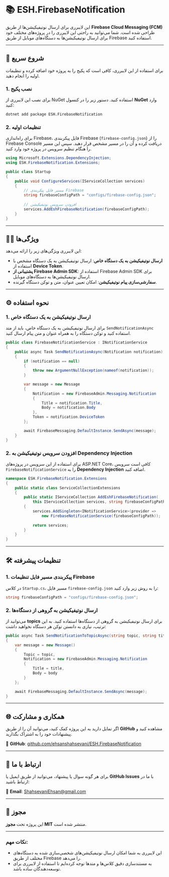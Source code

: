 
# 📚 ESH.FirebaseNotification

این لایبرری برای ارسال نوتیفیکیشن‌ها از طریق **Firebase Cloud Messaging (FCM)** طراحی شده است. شما می‌توانید به راحتی این لایبرری را در پروژه‌های مختلف خود برای ارسال نوتیفیکیشن‌ها به دستگاه‌های موبایل از طریق Firebase استفاده کنید.

---

## 🚀 شروع سریع

برای استفاده از این لایبرری، کافی است که پکیج را به پروژه خود اضافه کرده و تنظیمات اولیه را انجام دهید.

### 1. نصب پکیج

برای نصب این لایبرری از NuGet استفاده کنید. دستور زیر را در کنسول **NuGet** وارد کنید:

```bash
dotnet add package ESH.FirebaseNotification
```

### 2. تنظیمات اولیه

برای راه‌اندازی Firebase، فایل پیکربندی Firebase (`firebase-config.json`) را از Firebase Console دریافت کرده و آن را در مسیر مشخص قرار دهید. سپس این مسیر را هنگام تنظیم سرویس در پروژه خود وارد کنید.

```csharp
using Microsoft.Extensions.DependencyInjection;
using ESH.FirebaseNotification.Extensions;

public class Startup
{
    public void ConfigureServices(IServiceCollection services)
    {
        // مسیر فایل پیکربندی Firebase
        string firebaseConfigPath = "configs/firebase-config.json";
        
        // افزودن سرویس نوتیفیکیشن
        services.AddEshFirebaseNotification(firebaseConfigPath);
    }
}
```

---

## 🧑‍💻 ویژگی‌ها

این لایبرری ویژگی‌های زیر را ارائه می‌دهد:

- **ارسال نوتیفیکیشن به یک دستگاه خاص**: ارسال نوتیفیکیشن به یک دستگاه مشخص با استفاده از **Device Token**.
- **پشتیبانی از Firebase Admin SDK**: استفاده از Firebase Admin SDK برای ارسال نوتیفیکیشن‌ها به دستگاه‌های موبایل.
- **سفارشی‌سازی پیام نوتیفیکیشن**: امکان تعیین عنوان، متن و توکن دستگاه گیرنده.

---

## ⚙️ نحوه استفاده

### 1. ارسال نوتیفیکیشن به یک دستگاه خاص

برای ارسال نوتیفیکیشن به یک دستگاه خاص، باید از متد `SendNotificationAsync` استفاده کنید و توکن دستگاه را به همراه عنوان و متن پیام ارسال کنید.

```csharp
public class FirebaseNotificationService : INotificationService
{
    public async Task SendNotificationAsync(Notification notification)
    {
        if (notification == null)
        {
            throw new ArgumentNullException(nameof(notification));
        }

        var message = new Message
        {
            Notification = new FirebaseAdmin.Messaging.Notification
            {
                Title = notification.Title,
                Body = notification.Body
            },
            Token = notification.DeviceToken
        };

        await FirebaseMessaging.DefaultInstance.SendAsync(message);
    }
}
```

### 2. افزودن سرویس نوتیفیکیشن به Dependency Injection

برای استفاده از این سرویس در پروژه‌های ASP.NET Core، کافی است سرویس `FirebaseNotificationService` را به **Dependency Injection** اضافه کنید.

```csharp
namespace ESH.FirebaseNotification.Extensions
{
    public static class ServiceCollectionExtensions
    {
        public static IServiceCollection AddEshFirebaseNotification(
            this IServiceCollection services, string firebaseConfigPath)
        {
            services.AddSingleton<INotificationService>(provider =>
                new FirebaseNotificationService(firebaseConfigPath));
            
            return services;
        }
    }
}
```

---

## 🛠️ تنظیمات پیشرفته

### 1. پیکربندی مسیر فایل تنظیمات Firebase

در کلاس `Startup.cs`، مسیر فایل `firebase-config.json` را به روش زیر وارد کنید:

```csharp
string firebaseConfigPath = "configs/firebase-config.json";
```

### 2. ارسال نوتیفیکیشن به گروهی از دستگاه‌ها

می‌توانید از **topics** برای ارسال نوتیفیکیشن به گروهی از دستگاه‌ها استفاده کنید. به این ترتیب، نیازی به دانستن توکن هر دستگاه نخواهید داشت:

```csharp
public async Task SendNotificationToTopicAsync(string topic, string title, string body)
{
    var message = new Message()
    {
        Topic = topic,
        Notification = new FirebaseAdmin.Messaging.Notification
        {
            Title = title,
            Body = body
        }
    };

    await FirebaseMessaging.DefaultInstance.SendAsync(message);
}
```

---

## 🌐 همکاری و مشارکت

اگر تمایل دارید به این پروژه کمک کنید، می‌توانید آن را از طریق **GitHub** مشاهده کنید و پیشنهادات خود را به اشتراک بگذارید.

🔗 **GitHub**: [github.com/ehsanshahsevani/ESH.FirebaseNotification](https://github.com/ehsanshahsevani/ESH.FirebaseNotification)

---

## 📧 ارتباط با ما

برای هر گونه سوال یا پیشنهاد، می‌توانید از طریق ایمیل یا **GitHub Issues** با ما در ارتباط باشید:

📧 **Email**: ShahsevaniEhsan@gmail.com

---

## 📝 مجوز

این پروژه تحت **مجوز MIT** منتشر شده است.

---

### نکات مهم:
- این لایبرری به شما امکان ارسال نوتیفیکیشن‌های شخصی‌سازی شده به دستگاه‌های مختلف از طریق Firebase را می‌دهد.
- به مستندسازی دقیق کلاس‌ها و متدها توجه کرده‌ایم تا استفاده از لایبرری برای توسعه‌دهندگان ساده باشد.
